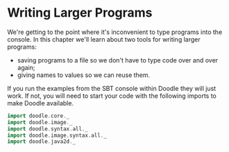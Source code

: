 # Writing Larger Programs

We're getting to the point where it's inconvenient to type programs into the console. 
In this chapter we'll learn about two tools for writing larger programs:

- saving programs to a file so we don't have to type code over and over again;
- giving names to values so we can reuse them.

<div class="callout callout-info">
If you run the examples from the SBT console within Doodle they will just work. If not, you will need to start your code with the following imports to make Doodle available.

```scala mdoc:silent
import doodle.core._
import doodle.image._
import doodle.syntax.all._
import doodle.image.syntax.all._
import doodle.java2d._
```
</div>

